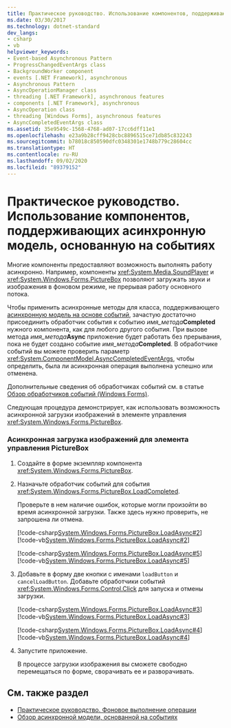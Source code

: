 ```yaml
---
title: Практическое руководство. Использование компонентов, поддерживающих асинхронную модель, основанную на событиях
ms.date: 03/30/2017
ms.technology: dotnet-standard
dev_langs:
- csharp
- vb
helpviewer_keywords:
- Event-based Asynchronous Pattern
- ProgressChangedEventArgs class
- BackgroundWorker component
- events [.NET Framework], asynchronous
- Asynchronous Pattern
- AsyncOperationManager class
- threading [.NET Framework], asynchronous features
- components [.NET Framework], asynchronous
- AsyncOperation class
- threading [Windows Forms], asynchronous features
- AsyncCompletedEventArgs class
ms.assetid: 35e9549c-1568-4768-ad07-17cc6dff11e1
ms.openlocfilehash: e23a9b28cff9428cbc8896515ce71db85c832243
ms.sourcegitcommit: b78018c850590dfc0348301e1748b779c28604cc
ms.translationtype: HT
ms.contentlocale: ru-RU
ms.lasthandoff: 09/02/2020
ms.locfileid: "89379152"
---
```

# <a name="how-to-use-components-that-support-the-event-based-asynchronous-pattern"></a>Практическое руководство. Использование компонентов, поддерживающих асинхронную модель, основанную на событиях
Многие компоненты предоставляют возможность выполнять работу асинхронно. Например, компоненты <xref:System.Media.SoundPlayer> и <xref:System.Windows.Forms.PictureBox> позволяют загружать звуки и изображения в фоновом режиме, не прерывая работу основного потока.  
  
 Чтобы применить асинхронные методы для класса, поддерживающего [асинхронную модель на основе событий](event-based-asynchronous-pattern-overview.md), зачастую достаточно присоединить обработчик события к событию _имя_метода_**Completed** нужного компонента, как для любого другого события. При вызове метода _имя_метода_**Async** приложение будет работать без прерывания, пока не будет создано событие _имя_метода_**Completed**. В обработчике событий вы можете проверить параметр <xref:System.ComponentModel.AsyncCompletedEventArgs>, чтобы определить, была ли асинхронная операция выполнена успешно или отменена.  
  
 Дополнительные сведения об обработчиках событий см. в статье [Обзор обработчиков событий (Windows Forms)](../../framework/winforms/event-handlers-overview-windows-forms.md).  
  
 Следующая процедура демонстрирует, как использовать возможность асинхронной загрузки изображений в элементе управления <xref:System.Windows.Forms.PictureBox>.  
  
### <a name="to-enable-a-picturebox-control-to-asynchronously-load-an-image"></a>Асинхронная загрузка изображений для элемента управления PictureBox  
  
1. Создайте в форме экземпляр компонента <xref:System.Windows.Forms.PictureBox>.  
  
2. Назначьте обработчик событий для события <xref:System.Windows.Forms.PictureBox.LoadCompleted>.  
  
     Проверьте в нем наличие ошибок, которые могли произойти во время асинхронной загрузки. Также здесь нужно проверить, не запрошена ли отмена.  
  
     [!code-csharp[System.Windows.Forms.PictureBox.LoadAsync#2](snippets/component-that-supports-the-event-based-asynchronous-pattern/csharp/Form1.cs#2)]
     [!code-vb[System.Windows.Forms.PictureBox.LoadAsync#2](snippets/component-that-supports-the-event-based-asynchronous-pattern/vb/Form1.vb#2)]  
  
     [!code-csharp[System.Windows.Forms.PictureBox.LoadAsync#5](snippets/component-that-supports-the-event-based-asynchronous-pattern/csharp/Form1.cs#5)]
     [!code-vb[System.Windows.Forms.PictureBox.LoadAsync#5](snippets/component-that-supports-the-event-based-asynchronous-pattern/vb/Form1.vb#5)]  
  
3. Добавьте в форму две кнопки с именами `loadButton` и `cancelLoadButton`. Добавьте обработчики событий <xref:System.Windows.Forms.Control.Click> для запуска и отмены загрузки.  
  
     [!code-csharp[System.Windows.Forms.PictureBox.LoadAsync#3](snippets/component-that-supports-the-event-based-asynchronous-pattern/csharp/Form1.cs#3)]
     [!code-vb[System.Windows.Forms.PictureBox.LoadAsync#3](snippets/component-that-supports-the-event-based-asynchronous-pattern/vb/Form1.vb#3)]  
  
     [!code-csharp[System.Windows.Forms.PictureBox.LoadAsync#4](snippets/component-that-supports-the-event-based-asynchronous-pattern/csharp/Form1.cs#4)]
     [!code-vb[System.Windows.Forms.PictureBox.LoadAsync#4](snippets/component-that-supports-the-event-based-asynchronous-pattern/vb/Form1.vb#4)]  
  
4. Запустите приложение.  
  
     В процессе загрузки изображения вы сможете свободно перемещаться по форме, сворачивать ее и разворачивать.  
  
## <a name="see-also"></a>См. также раздел

- [Практическое руководство. Фоновое выполнение операции](../../framework/winforms/controls/how-to-run-an-operation-in-the-background.md)
- [Обзор асинхронной модели, основанной на событиях](event-based-asynchronous-pattern-overview.md)
